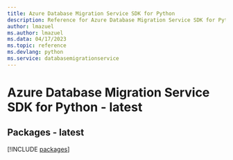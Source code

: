 ```yaml
---
title: Azure Database Migration Service SDK for Python
description: Reference for Azure Database Migration Service SDK for Python
author: lmazuel
ms.author: lmazuel
ms.data: 04/17/2023
ms.topic: reference
ms.devlang: python
ms.service: databasemigrationservice
---
```

# Azure Database Migration Service SDK for Python - latest
## Packages - latest
[!INCLUDE [packages](database-migration-service-index.md)]
